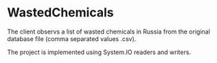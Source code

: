 # WastedChemicals

The client observs a list of wasted chemicals in Russia from the original database file
(comma separated values .csv).

The project is implemented using System.IO readers and writers.